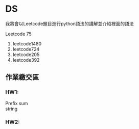 # DS

我將會以Leetcode題目進行python語法的講解並介紹裡面的語法

Leetcode 75
1. leetcode1480
2. leetcode724
3. leetcode205
4. leetcode392

## 作業繳交區
### HW1:
Prefix sum\
string
### HW2:

